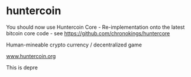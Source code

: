 huntercoin
==========

You should now use Huntercoin Core - Re-implementation onto the latest bitcoin core code - see
https://github.com/chronokings/huntercore

Human-mineable crypto currency / decentralized game

www.huntercoin.org

This is depre
